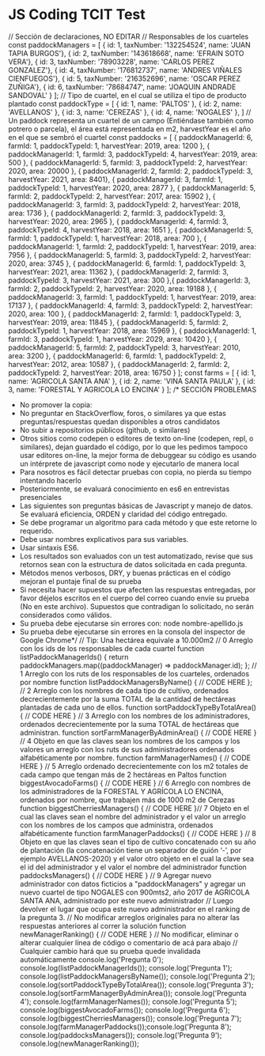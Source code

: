 # JS Coding TCIT Test
// Sección de declaraciones, NO EDITAR
// Responsables de los cuarteles
const paddockManagers = [
{ id: 1, taxNumber: '132254524', name: 'JUAN TAPIA BURGOS'},
{ id: 2, taxNumber: '143618668', name: 'EFRAIN SOTO VERA'},
{ id: 3, taxNumber: '78903228', name: 'CARLOS PEREZ GONZALEZ'},
{ id: 4, taxNumber: '176812737', name: 'ANDRES VIÑALES CIENFUEGOS'},
{ id: 5, taxNumber: '216352696', name: 'OSCAR PEREZ ZUÑIGA'},
{ id: 6, taxNumber: '78684747', name: 'JOAQUIN ANDRADE SANDOVAL' }
];
// Tipo de cuartel, en el cual se utiliza el tipo de producto plantado
const paddockType = [
{ id: 1, name: 'PALTOS' },
{ id: 2, name: 'AVELLANOS' },
{ id: 3, name: 'CEREZAS' },
{ id: 4, name: 'NOGALES' },
]
// Un paddock representa un cuartel de un campo (Entiéndase también como potrero o
parcela), el área está representada en m2, harvestYear es el año en el que se sembró el cuartel
const paddocks = [
{ paddockManagerId: 6, farmId: 1, paddockTypeId: 1, harvestYear: 2019, area: 1200 },
{ paddockManagerId: 1, farmId: 3, paddockTypeId: 4, harvestYear: 2019, area: 500 },
{ paddockManagerId: 5, farmId: 3, paddockTypeId: 2, harvestYear: 2020, area: 20000 },
{ paddockManagerId: 2, farmId: 2, paddockTypeId: 3, harvestYear: 2021, area: 8401},
{ paddockManagerId: 3, farmId: 1, paddockTypeId: 1, harvestYear: 2020, area: 2877 },
{ paddockManagerId: 5, farmId: 2, paddockTypeId: 2, harvestYear: 2017, area: 15902 },
{ paddockManagerId: 3, farmId: 3, paddockTypeId: 2, harvestYear: 2018, area: 1736 },
{ paddockManagerId: 2, farmId: 3, paddockTypeId: 3, harvestYear: 2020, area: 2965 },
{ paddockManagerId: 4, farmId: 3, paddockTypeId: 4, harvestYear: 2018, area: 1651 },
{ paddockManagerId: 5, farmId: 1, paddockTypeId: 1, harvestYear: 2018, area: 700 },
{ paddockManagerId: 1, farmId: 2, paddockTypeId: 1, harvestYear: 2019, area: 7956 },
{ paddockManagerId: 5, farmId: 3, paddockTypeId: 2, harvestYear: 2020, area: 3745 },
{ paddockManagerId: 6, farmId: 1, paddockTypeId: 3, harvestYear: 2021, area: 11362 },
{ paddockManagerId: 2, farmId: 3, paddockTypeId: 3, harvestYear: 2021, area: 300 },{ paddockManagerId: 3, farmId: 2, paddockTypeId: 2, harvestYear: 2020, area: 19188 },
{ paddockManagerId: 3, farmId: 1, paddockTypeId: 1, harvestYear: 2019, area: 17137 },
{ paddockManagerId: 4, farmId: 3, paddockTypeId: 2, harvestYear: 2020, area: 100 },
{ paddockManagerId: 2, farmId: 1, paddockTypeId: 3, harvestYear: 2019, area: 11845 },
{ paddockManagerId: 5, farmId: 2, paddockTypeId: 1, harvestYear: 2018, area: 15969 },
{ paddockManagerId: 1, farmId: 3, paddockTypeId: 1, harvestYear: 2029, area: 10420 },
{ paddockManagerId: 5, farmId: 2, paddockTypeId: 3, harvestYear: 2010, area: 3200 },
{ paddockManagerId: 6, farmId: 1, paddockTypeId: 2, harvestYear: 2012, area: 10587 },
{ paddockManagerId: 2, farmId: 2, paddockTypeId: 2, harvestYear: 2018, area: 16750 }
];
const farms = [
{ id: 1, name: 'AGRICOLA SANTA ANA' },
{ id: 2, name: 'VINA SANTA PAULA' },
{ id: 3, name: 'FORESTAL Y AGRICOLA LO ENCINA' }
];
/*
SECCIÓN PROBLEMAS
- No promover la copia:
- No preguntar en StackOverflow, foros, o similares ya que estas preguntas/respuestas
quedan disponibles a otros candidatos
- No subir a repositorios públicos (github, o similares)
- Otros sitios como codepen o editores de texto on-line (codepen, repl, o similares),
dejan guardado el código, por lo que les pedimos tampoco usar editores on-line, la mejor forma
de debuggear su código es usando un intérprete de javascript como node y ejecutarlo de
manera local
- Para nosotros es fácil detectar pruebas con copia, no pierda su tiempo intentando
hacerlo
- Posteriormente, se evaluará conocimiento en es6 en entrevistas presenciales
- Las siguientes son preguntas básicas de Javascript y manejo de datos. Se evaluará
eficiencia, ORDEN y claridad del código entregado.
- Se debe programar un algoritmo para cada método y que este retorne lo requerido.
- Debe usar nombres explicativos para sus variables.
- Usar sintaxis ES6.
- Los resultados son evaluados con un test automatizado, revise que sus retornos
sean con la estructura de datos solicitada en cada pregunta.
- Métodos menos verbosos, DRY, y buenas prácticas en el código mejoran el puntaje
final de su prueba
- Si necesita hacer supuestos que afecten las respuestas entregadas, por favor déjelos
escritos en el cuerpo del correo cuando envíe su prueba (No en este archivo). Supuestos que
contradigan lo solicitado, no serán considerados como válidos.
- Su prueba debe ejecutarse sin errores con: node nombre-apellido.js
- Su prueba debe ejecutarse sin errores en la consola del inspector de Google Chrome*/
// Tip: Una hectárea equivale a 10.000m2
// 0 Arreglo con los ids de los responsables de cada cuartel
function listPaddockManagerIds() {
return paddockManagers.map((paddockManager) => paddockManager.id);
};
// 1 Arreglo con los ruts de los responsables de los cuarteles, ordenados por nombre
function listPaddockManagersByName() {
// CODE HERE
};
// 2 Arreglo con los nombres de cada tipo de cultivo, ordenados decrecientemente por la suma
TOTAL de la cantidad de hectáreas plantadas de cada uno de ellos.
function sortPaddockTypeByTotalArea() {
// CODE HERE
}
// 3 Arreglo con los nombres de los administradores, ordenados decrecientemente por la suma
TOTAL de hectáreas que administran.
function sortFarmManagerByAdminArea() {
// CODE HERE
}
// 4 Objeto en que las claves sean los nombres de los campos y los valores un arreglo con los
ruts de sus administradores ordenados alfabéticamente por nombre.
function farmManagerNames() {
// CODE HERE
}
// 5 Arreglo ordenado decrecientemente con los m2 totales de cada campo que tengan más de
2 hectáreas en Paltos
function biggestAvocadoFarms() {
// CODE HERE
}
// 6 Arreglo con nombres de los administradores de la FORESTAL Y AGRÍCOLA LO ENCINA,
ordenados por nombre, que trabajen más de 1000 m2 de Cerezas
function biggestCherriesManagers() {
// CODE HERE
}// 7 Objeto en el cual las claves sean el nombre del administrador y el valor un arreglo con los
nombres de los campos que administra, ordenados alfabéticamente
function farmManagerPaddocks() {
// CODE HERE
}
// 8 Objeto en que las claves sean el tipo de cultivo concatenado con su año de plantación
(la concatenación tiene un separador de guión ‘-’, por ejemplo AVELLANOS-2020) y el
valor otro objeto en el cual la clave sea el id del administrador y el valor el nombre del
administrador
function paddocksManagers() {
// CODE HERE
}
// 9 Agregar nuevo administrador con datos ficticios a "paddockManagers" y agregar un nuevo
cuartel de tipo NOGALES con 900mts2, año 2017 de AGRICOLA SANTA ANA, administrado
por este nuevo administrador
// Luego devolver el lugar que ocupa este nuevo administrador en el ranking de la pregunta 3.
// No modificar arreglos originales para no alterar las respuestas anteriores al correr la
solución
function newManagerRanking() {
// CODE HERE
}
// No modificar, eliminar o alterar cualquier línea de código o comentario de acá para
abajo
// Cualquier cambio hará que su prueba quede invalidada automáticamente
console.log('Pregunta 0');
console.log(listPaddockManagerIds());
console.log('Pregunta 1');
console.log(listPaddockManagersByName());
console.log('Pregunta 2');
console.log(sortPaddockTypeByTotalArea());
console.log('Pregunta 3');
console.log(sortFarmManagerByAdminArea());
console.log('Pregunta 4');
console.log(farmManagerNames());
console.log('Pregunta 5');
console.log(biggestAvocadoFarms());
console.log('Pregunta 6');
console.log(biggestCherriesManagers());
console.log('Pregunta 7');
console.log(farmManagerPaddocks());console.log('Pregunta 8');
console.log(paddocksManagers());
console.log('Pregunta 9');
console.log(newManagerRanking());
